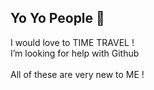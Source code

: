 ## Yo Yo People 👋
I would love to TIME TRAVEL !
<br>
I’m looking for help with Github 
<br> <br>
All of these are very new to ME !
<!--
**DearSaumitra/DearSaumitra** is a ✨ _special_ ✨ repository because its `README.md` (this file) appears on your GitHub profile.

Here are some ideas to get you started:

- 🔭 I’m currently working on ...
- 🌱 I’m currently learning ...
- 👯 I’m looking to collaborate on ...
- 🤔 I’m looking for help with ...
- 💬 Ask me about ...
- 📫 How to reach me: ...
- 😄 Pronouns: ...
- ⚡ Fun fact: ...
-->

